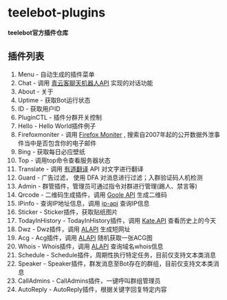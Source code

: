 # teelebot-plugins
**teelebot官方插件仓库**



## 插件列表 ##

1. Menu - 自动生成的插件菜单
2. Chat - 调用 [青云客聊天机器人API](http://api.qingyunke.com/) 实现的对话功能
3. About - 关于
4. Uptime - 获取Bot运行状态
5. ID - 获取用户ID
6. PluginCTL - 插件分群开关控制
7. Hello - Hello World插件例子
8. Firefoxmoniter - 调用 [Firefox Moniter](https://monitor.firefox.com/) , 搜索自2007年起的公开数据外泄事件当中是否包含你的电子邮件
9. Bing -  获取每日必应壁纸
10. Top - 调用top命令查看服务器状态
11. Translate - 调用 [有道翻译](http://fanyi.youdao.com/) API 对文字进行翻译
12. Guard - 广告过滤， 使用 DFA 对消息进行过滤；入群验证码人机检测
13. Admin - 群管插件，管理员可通过指令对群进行管理(踢人、禁言等)
14. Qrcode - 二维码生成插件，调用 [Goole API](https://google.com) 生成二维码
15. IPinfo - 查询IP地址信息，调用 [ip-api](https://ip-api.com/) 查询IP信息
16. Sticker - Sticker插件，获取贴纸图片
17. TodayInHistory - TodayInHistory插件，调用 [Kate.API](https://api.66mz8.com/) 查看历史上的今天
18. Dwz - Dwz插件，调用 [ALAPI](https://www.alapi.net/) 生成短网址
19. Acg - Acg插件，调用 [ALAPI](https://www.alapi.net/) 随机获取一张ACG图
20. Whois - Whois插件，调用 [ALAPI](https://www.alapi.net/) 查询域名whois信息
21. Schedule - Schedule插件，周期性执行特定任务，目前仅支持文本类消息
22. Speaker - Speaker插件，群发消息至Bot存在的群组，目前仅支持文本类消息
23. CallAdmins - CallAdmins插件，一键呼叫群组管理员
24. AutoReply - AutoReply插件，根据关键字回复特定内容
